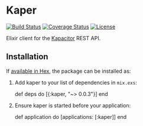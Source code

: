# Kaper

[![Build Status](https://travis-ci.org/muxinc/kaper.svg?branch=master)](https://travis-ci.org/muxinc/kaper) [![Coverage Status](https://coveralls.io/repos/github/muxinc/kaper/badge.svg?branch=master)](https://coveralls.io/github/muxinc/kaper?branch=master) [![License](https://img.shields.io/badge/license-Apache_2.0-brightgreen.svg)](https://opensource.org/licenses/apache-2.0)

Elixir client for the [Kapacitor](https://influxdata.com/time-series-platform/kapacitor/) REST API.

## Installation

If [available in Hex](https://hex.pm/docs/publish), the package can be installed as:

  1. Add kaper to your list of dependencies in `mix.exs`:

        def deps do
          [{:kaper, "~> 0.0.3"}]
        end

  2. Ensure kaper is started before your application:

        def application do
          [applications: [:kaper]]
        end

